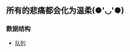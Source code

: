 ## 所有的悲痛都会化为温柔(●'◡'●)

### 数据结构

- [队列](https://github.com/Nightwishes/learning-Record/blob/master/dataStructure/queue.js)